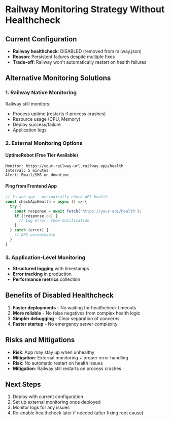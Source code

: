 # Railway Monitoring Strategy Without Healthcheck

## Current Configuration
- **Railway healthcheck**: DISABLED (removed from railway.json)
- **Reason**: Persistent failures despite multiple fixes
- **Trade-off**: Railway won't automatically restart on health failures

## Alternative Monitoring Solutions

### 1. Railway Native Monitoring
Railway still monitors:
- Process uptime (restarts if process crashes)
- Resource usage (CPU, Memory)
- Deploy success/failure
- Application logs

### 2. External Monitoring Options

#### UptimeRobot (Free Tier Available)
```
Monitor: https://your-railway-url.railway.app/health
Interval: 5 minutes
Alert: Email/SMS on downtime
```

#### Ping from Frontend App
```javascript
// In web app - periodically check API health
const checkApiHealth = async () => {
  try {
    const response = await fetch('https://your-api/health');
    if (!response.ok) {
      // Log error, show notification
    }
  } catch (error) {
    // API unreachable
  }
}
```

### 3. Application-Level Monitoring
- **Structured logging** with timestamps
- **Error tracking** in production
- **Performance metrics** collection

## Benefits of Disabled Healthcheck
1. **Faster deployments** - No waiting for healthcheck timeouts
2. **More reliable** - No false negatives from complex health logic  
3. **Simpler debugging** - Clear separation of concerns
4. **Faster startup** - No emergency server complexity

## Risks and Mitigations
- **Risk**: App may stay up when unhealthy
- **Mitigation**: External monitoring + proper error handling
- **Risk**: No automatic restart on health issues  
- **Mitigation**: Railway still restarts on process crashes

## Next Steps
1. Deploy with current configuration
2. Set up external monitoring once deployed
3. Monitor logs for any issues
4. Re-enable healthcheck later if needed (after fixing root cause)